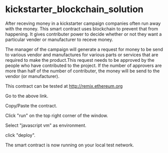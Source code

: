 # kickstarter_blockchain_solution
After receving money in a kickstarter campaign companies often run away with the money. This smart contract uses blockchain to prevent that from happening. It gives contributer power to decide whether or not they want a particular vender or manufacturer to receve money.

The manager of the campaign will generate a request for money to be send to various vendor and manufactures for various parts or services that are required to make the product.This request needs to be approved by the people who have contributed to the project.
If the number of approvers are more than half of the number of contributer, the money will be send to the vendor (or manufacturer).

This contract can be tested at http://remix.ethereum.org

Go to the above link. 

Copy/Paste the contract.

Click "run" on the top right corner of the window.

Select "javascript vm" as environment.

click "deploy".

The smart contract is now running on your local test network.
